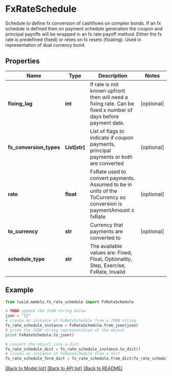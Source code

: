# FxRateSchedule

Schedule to define fx conversion of cashflows on complex bonds. If an fx schedule is defined then  on payment schedule generation the coupon and principal payoffs will be wrapped in an fx rate payoff method.  Either the fx rate is predefined (fixed) or relies on fx resets (floating).  Used in representation of dual currency bond.

## Properties
Name | Type | Description | Notes
------------ | ------------- | ------------- | -------------
**fixing_lag** | **int** | If rate is not known upfront then will need a fixing rate. Can be fixed x number of days before payment date. | [optional] 
**fx_conversion_types** | **List[str]** | List of flags to indicate if coupon payments, principal payments or both are converted | [optional] 
**rate** | **float** | FxRate used to convert payments. Assumed to be in units of the ToCurrency so conversion is paymentAmount x fxRate | [optional] 
**to_currency** | **str** | Currency that payments are converted to | [optional] 
**schedule_type** | **str** | The available values are: Fixed, Float, Optionality, Step, Exercise, FxRate, Invalid | 

## Example

```python
from lusid.models.fx_rate_schedule import FxRateSchedule

# TODO update the JSON string below
json = "{}"
# create an instance of FxRateSchedule from a JSON string
fx_rate_schedule_instance = FxRateSchedule.from_json(json)
# print the JSON string representation of the object
print FxRateSchedule.to_json()

# convert the object into a dict
fx_rate_schedule_dict = fx_rate_schedule_instance.to_dict()
# create an instance of FxRateSchedule from a dict
fx_rate_schedule_form_dict = fx_rate_schedule.from_dict(fx_rate_schedule_dict)
```
[[Back to Model list]](../README.md#documentation-for-models) [[Back to API list]](../README.md#documentation-for-api-endpoints) [[Back to README]](../README.md)


